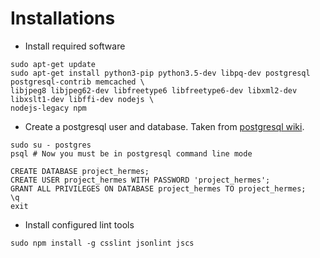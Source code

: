 # Installations

- Install required software

```lang=bash
sudo apt-get update
sudo apt-get install python3-pip python3.5-dev libpq-dev postgresql postgresql-contrib memcached \
libjpeg8 libjpeg62-dev libfreetype6 libfreetype6-dev libxml2-dev libxslt1-dev libffi-dev nodejs \
nodejs-legacy npm
```

- Create a postgresql user and database. Taken from
[postgresql wiki](https://wiki.postgresql.org/wiki/First_steps).

```lang=bash
sudo su - postgres
psql # Now you must be in postgresql command line mode

CREATE DATABASE project_hermes;
CREATE USER project_hermes WITH PASSWORD 'project_hermes';
GRANT ALL PRIVILEGES ON DATABASE project_hermes TO project_hermes;
\q
exit
```

- Install configured lint tools
```lang=bash
sudo npm install -g csslint jsonlint jscs
```
